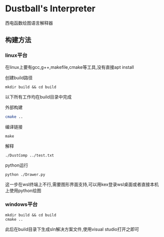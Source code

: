 # Dustball's Interpreter

西电函数绘图语言解释器

## 构建方法

### linux平台

在linux上要有gcc,g++,makefile,cmake等工具,没有直接apt install

创建build路径

```
mkdir build && cd build
```

以下所有工作均在build目录中完成

外部构建

```sh
cmake ..
```

编译链接

```
make
```

解释

```
./DustComp ../test.txt
```

python运行

```
python ./Drawer.py
```

这一步在wsl终端上不行,需要图形界面支持,可以用kex登录wsl桌面或者直接本机上使用python绘图

### windows平台

```
mkdir build && cd build
cmake ..
```

此后在build目录下生成sln解决方案文件,使用visual studio打开之即可


